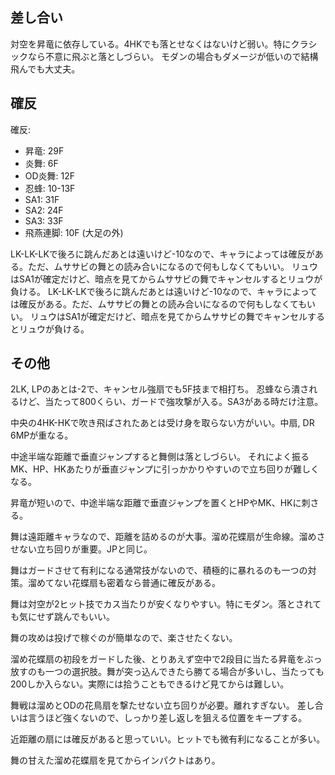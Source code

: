 ## 差し合い

対空を昇竜に依存している。4HKでも落とせなくはないけど弱い。特にクラシックなら不意に飛ぶと落としづらい。
モダンの場合もダメージが低いので結構飛んでも大丈夫。

## 確反

確反:

- 昇竜: 29F
- 炎舞: 6F
- OD炎舞: 12F
- 忍蜂: 10-13F
- SA1: 31F
- SA2: 24F
- SA3: 33F
- 飛燕連脚: 10F (大足の外)

LK-LK-LKで後ろに跳んだあとは遠いけど-10なので、キャラによっては確反がある。ただ、ムササビの舞との読み合いになるので何もしなくてもいい。
リュウはSA1が確定だけど、暗点を見てからムササビの舞でキャンセルするとリュウが負ける。
LK-LK-LKで後ろに跳んだあとは遠いけど-10なので、キャラによっては確反がある。ただ、ムササビの舞との読み合いになるので何もしなくてもいい。
リュウはSA1が確定だけど、暗点を見てからムササビの舞でキャンセルするとリュウが負ける。

## その他

2LK, LPのあとは-2で、キャンセル強扇でも5F技まで相打ち。
忍蜂なら潰されるけど、当たって800くらい、ガードで強攻撃が入る。SA3がある時だけ注意。

中央の4HK-HKで吹き飛ばされたあとは受け身を取らない方がいい。中扇, DR 6MPが重なる。

中途半端な距離で垂直ジャンプすると舞側は落としづらい。
それによく振るMK、HP、HKあたりが垂直ジャンプに引っかかりやすいので立ち回りが難しくなる。

昇竜が短いので、中途半端な距離で垂直ジャンプを置くとHPやMK、HKに刺さる。

舞は遠距離キャラなので、距離を詰めるのが大事。溜め花蝶扇が生命線。溜めさせない立ち回りが重要。JPと同じ。

舞はガードさせて有利になる通常技がないので、積極的に暴れるのも一つの対策。溜めてない花蝶扇も密着なら普通に確反がある。

舞は対空が2ヒット技でカス当たりが安くなりやすい。特にモダン。落とされても気にせず跳んでもいい。

舞の攻めは投げで稼ぐのが簡単なので、楽させたくない。

溜め花蝶扇の初段をガードした後、とりあえず空中で2段目に当たる昇竜をぶっ放すのも一つの選択肢。舞が突っ込んできたら勝てる場合が多いし、当たっても200しか入らない。実際には拾うこともできるけど見てからは難しい。

舞戦は溜めとODの花鳥扇を撃たせない立ち回りが必要。離れすぎない。
差し合いは言うほど強くないので、しっかり差し返しを狙える位置をキープする。

近距離の扇には確反があると思っていい。ヒットでも微有利になることが多い。

舞の甘えた溜め花蝶扇を見てからインパクトはあり。
